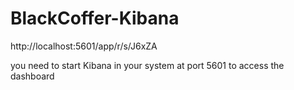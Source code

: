 # BlackCoffer-Kibana

http://localhost:5601/app/r/s/J6xZA

you need to start Kibana in your system at port 5601 to access the dashboard
